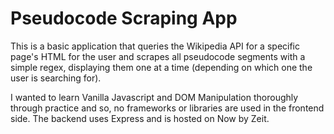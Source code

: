 # Pseudocode Scraping App

This is a basic application that queries the Wikipedia API for a specific page's HTML for the user and scrapes all pseudocode segments with a simple regex, displaying them one at a time (depending on which one the user is searching for).

I wanted to learn Vanilla Javascript and DOM Manipulation thoroughly through practice and so, no frameworks or libraries are used in the frontend side. The backend uses Express and is hosted on Now by Zeit.
